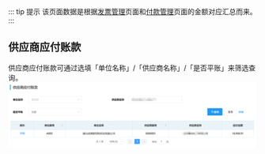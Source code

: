 ::: tip 提示
该页面数据是根据<u>发票管理</u>页面和<u>付款管理</u>页面的金额对应汇总而来。  
:::
## 供应商应付账款
供应商应付账款可通过选填「单位名称」/「供应商名称」/「是否平账」来筛选查询。  
![图片](../../.vuepress/public/images/finance/finance1.png) 